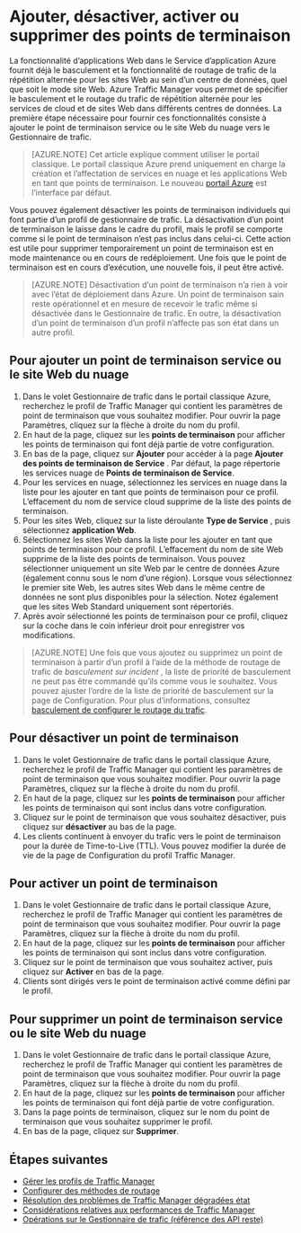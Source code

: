 <properties
    pageTitle="Gérer les points de terminaison dans le Gestionnaire de trafic Azure | Microsoft Azure"
    description="Cet article vous aidera à ajouter, de supprimer, d’activer et de désactiver les points de terminaison à partir du Gestionnaire de trafic Azure."
    services="traffic-manager"
    documentationCenter=""
    authors="sdwheeler"
    manager="carmonm"
    editor=""
/>
<tags
    ms.service="traffic-manager"
    ms.devlang="na"
    ms.topic="get-started-article"
    ms.tgt_pltfrm="na"
    ms.workload="infrastructure-services"
    ms.date="10/11/2016"
    ms.author="sewhee"
/>

# <a name="add-disable-enable-or-delete-endpoints"></a>Ajouter, désactiver, activer ou supprimer des points de terminaison

La fonctionnalité d’applications Web dans le Service d’application Azure fournit déjà le basculement et la fonctionnalité de routage de trafic de la répétition alternée pour les sites Web au sein d’un centre de données, quel que soit le mode site Web. Azure Traffic Manager vous permet de spécifier le basculement et le routage du trafic de répétition alternée pour les services de cloud et de sites Web dans différents centres de données. La première étape nécessaire pour fournir ces fonctionnalités consiste à ajouter le point de terminaison service ou le site Web du nuage vers le Gestionnaire de trafic.

>[AZURE.NOTE]  Cet article explique comment utiliser le portail classique. Le portail classique Azure prend uniquement en charge la création et l’affectation de services en nuage et les applications Web en tant que points de terminaison. Le nouveau [portail Azure](https://portal.azure.com) est l’interface par défaut.

Vous pouvez également désactiver les points de terminaison individuels qui font partie d’un profil de gestionnaire de trafic. La désactivation d’un point de terminaison le laisse dans le cadre du profil, mais le profil se comporte comme si le point de terminaison n’est pas inclus dans celui-ci. Cette action est utile pour supprimer temporairement un point de terminaison est en mode maintenance ou en cours de redéploiement. Une fois que le point de terminaison est en cours d’exécution, une nouvelle fois, il peut être activé.

>[AZURE.NOTE] Désactivation d’un point de terminaison n’a rien à voir avec l’état de déploiement dans Azure. Un point de terminaison sain reste opérationnel et en mesure de recevoir le trafic même si désactivée dans le Gestionnaire de trafic. En outre, la désactivation d’un point de terminaison d’un profil n’affecte pas son état dans un autre profil.

## <a name="to-add-a-cloud-service-or-website-endpoint"></a>Pour ajouter un point de terminaison service ou le site Web du nuage

1. Dans le volet Gestionnaire de trafic dans le portail classique Azure, recherchez le profil de Traffic Manager qui contient les paramètres de point de terminaison que vous souhaitez modifier. Pour ouvrir la page Paramètres, cliquez sur la flèche à droite du nom du profil.
2. En haut de la page, cliquez sur les **points de terminaison** pour afficher les points de terminaison qui font déjà partie de votre configuration.
3. En bas de la page, cliquez sur **Ajouter** pour accéder à la page **Ajouter des points de terminaison de Service** . Par défaut, la page répertorie les services nuage de **Points de terminaison de Service**.
4. Pour les services en nuage, sélectionnez les services en nuage dans la liste pour les ajouter en tant que points de terminaison pour ce profil. L’effacement du nom de service cloud supprime de la liste des points de terminaison.
5. Pour les sites Web, cliquez sur la liste déroulante **Type de Service** , puis sélectionnez **application Web**.
6. Sélectionnez les sites Web dans la liste pour les ajouter en tant que points de terminaison pour ce profil. L’effacement du nom de site Web supprime de la liste des points de terminaison. Vous pouvez sélectionner uniquement un site Web par le centre de données Azure (également connu sous le nom d’une région). Lorsque vous sélectionnez le premier site Web, les autres sites Web dans le même centre de données ne sont plus disponibles pour la sélection. Notez également que les sites Web Standard uniquement sont répertoriés.
7. Après avoir sélectionné les points de terminaison pour ce profil, cliquez sur la coche dans le coin inférieur droit pour enregistrer vos modifications.

>[AZURE.NOTE] Une fois que vous ajoutez ou supprimez un point de terminaison à partir d’un profil à l’aide de la méthode de routage de trafic de *basculement sur incident* , la liste de priorité de basculement ne peut pas être commandé qu’ils comme vous le souhaitez. Vous pouvez ajuster l’ordre de la liste de priorité de basculement sur la page de Configuration. Pour plus d’informations, consultez [basculement de configurer le routage du trafic](traffic-manager-configure-failover-routing-method.md).

## <a name="to-disable-an-endpoint"></a>Pour désactiver un point de terminaison

1. Dans le volet Gestionnaire de trafic dans le portail classique Azure, recherchez le profil de Traffic Manager qui contient les paramètres de point de terminaison que vous souhaitez modifier. Pour ouvrir la page Paramètres, cliquez sur la flèche à droite du nom du profil.
2. En haut de la page, cliquez sur les **points de terminaison** pour afficher les points de terminaison qui sont inclus dans votre configuration.
3. Cliquez sur le point de terminaison que vous souhaitez désactiver, puis cliquez sur **désactiver** au bas de la page.
4. Les clients continuent à envoyer du trafic vers le point de terminaison pour la durée de Time-to-Live (TTL). Vous pouvez modifier la durée de vie de la page de Configuration du profil Traffic Manager.

## <a name="to-enable-an-endpoint"></a>Pour activer un point de terminaison

1. Dans le volet Gestionnaire de trafic dans le portail classique Azure, recherchez le profil de Traffic Manager qui contient les paramètres de point de terminaison que vous souhaitez modifier. Pour ouvrir la page Paramètres, cliquez sur la flèche à droite du nom du profil.
2. En haut de la page, cliquez sur les **points de terminaison** pour afficher les points de terminaison qui sont inclus dans votre configuration.
3. Cliquez sur le point de terminaison que vous souhaitez activer, puis cliquez sur **Activer** en bas de la page.
4. Clients sont dirigés vers le point de terminaison activé comme défini par le profil.

## <a name="to-delete-a-cloud-service-or-website-endpoint"></a>Pour supprimer un point de terminaison service ou le site Web du nuage

1. Dans le volet Gestionnaire de trafic dans le portail classique Azure, recherchez le profil de Traffic Manager qui contient les paramètres de point de terminaison que vous souhaitez modifier. Pour ouvrir la page Paramètres, cliquez sur la flèche à droite du nom du profil.
2. En haut de la page, cliquez sur les **points de terminaison** pour afficher les points de terminaison qui font déjà partie de votre configuration.
3. Dans la page points de terminaison, cliquez sur le nom du point de terminaison que vous souhaitez supprimer le profil.
4. En bas de la page, cliquez sur **Supprimer**.

## <a name="next-steps"></a>Étapes suivantes

* [Gérer les profils de Traffic Manager](traffic-manager-manage-profiles.md)
* [Configurer des méthodes de routage](traffic-manager-configure-routing-method.md)
* [Résolution des problèmes de Traffic Manager dégradées état](traffic-manager-troubleshooting-degraded.md)
* [Considérations relatives aux performances de Traffic Manager](traffic-manager-performance-considerations.md)
* [Opérations sur le Gestionnaire de trafic (référence des API reste)](http://go.microsoft.com/fwlink/p/?LinkID=313584)
